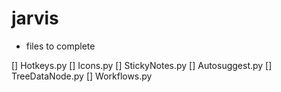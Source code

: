 # jarvis

- files to complete

[] Hotkeys.py
[] Icons.py
[] StickyNotes.py
[] Autosuggest.py
[] TreeDataNode.py
[] Workflows.py

